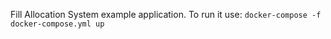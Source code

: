 Fill Allocation System example application.
To run it use: `docker-compose -f docker-compose.yml up`
